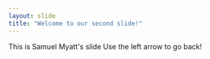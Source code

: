 ```yaml
---
layout: slide
title: "Welcome to our second slide!"
---
```

This is Samuel Myatt's slide
Use the left arrow to go back!
